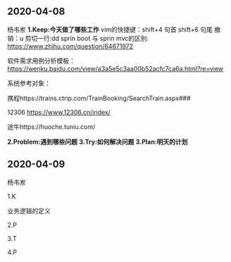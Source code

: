 ## 2020-04-08
杨韦岽
**1.Keep:今天做了哪些工作**
vim的快捷键：shift+4 句首    shift+6 句尾
撤销：u    剪切一行:dd
sprin boot 与 sprin mvc的区别: https://www.zhihu.com/question/64671972

软件需求用例分析模板：https://wenku.baidu.com/view/a3a5e5c3aa00b52acfc7ca6a.html?re=view

系统参考对象：

携程https://trains.ctrip.com/TrainBooking/SearchTrain.aspx###

12306 https://www.12306.cn/index/

途牛https://huoche.tuniu.com/



**2.Problem:遇到哪些问题**
**3.Try:如何解决问题**
**3.Plan:明天的计划**





## 2020-04-09

杨韦岽

1.K

业务逻辑的定义

2.P



3.T



4.P
